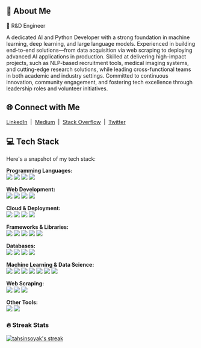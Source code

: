 <div align="left">

<h2>💫 About Me</h2>
<p>
  🔭 R&D Engineer

A dedicated AI and Python Developer with a strong foundation in machine learning, deep learning, and large language models. Experienced in building end-to-end solutions—from data acquisition via web scraping to deploying advanced AI applications in production. Skilled at delivering high-impact projects, such as NLP-based recruitment tools, medical imaging systems, and cutting-edge research solutions, while leading cross-functional teams in both academic and industry settings. Committed to continuous innovation, community engagement, and fostering tech excellence through leadership roles and volunteer initiatives.
</p>

<h2>🌐 Connect with Me</h2>
<p>
  <a href="https://linkedin.com/in/tahsin-soyak-669650231">LinkedIn</a> &nbsp;|&nbsp;
  <a href="https://medium.com/@tahsinsoyakk">Medium</a> &nbsp;|&nbsp;
  <a href="https://stackoverflow.com/users/16888689">Stack Overflow</a> &nbsp;|&nbsp;
  <a href="https://twitter.com/tahsinsoyakk">Twitter</a>
</p>

<h2>💻 Tech Stack</h2>
<p>Here's a snapshot of my tech stack:</p>

<p>
  <strong>Programming Languages:</strong><br>
  <img src="https://img.shields.io/badge/Python-3670A0?style=flat&logo=python&logoColor=ffdd54" />
  <img src="https://img.shields.io/badge/C-%2300599C.svg?style=flat&logo=c&logoColor=white" />
  <img src="https://img.shields.io/badge/C%23-%23239120.svg?style=flat&logo=c-sharp&logoColor=white" />
  <img src="https://img.shields.io/badge/C++-%2300599C.svg?style=flat&logo=c%2B%2B&logoColor=white" />
</p>

<p>
  <strong>Web Development:</strong><br>
  <img src="https://img.shields.io/badge/HTML5-%23E34F26.svg?style=flat&logo=html5&logoColor=white" />
  <img src="https://img.shields.io/badge/CSS3-%231572B6.svg?style=flat&logo=css3&logoColor=white" />
  <img src="https://img.shields.io/badge/JavaScript-%23323330.svg?style=flat&logo=javascript&logoColor=%23F7DF1E" />
  <img src="https://img.shields.io/badge/Bootstrap-%23563D7C.svg?style=flat&logo=bootstrap&logoColor=white" />
</p>

<p>
  <strong>Cloud & Deployment:</strong><br>
  <img src="https://img.shields.io/badge/netlify-%23000000.svg?style=flat&logo=netlify&logoColor=#00C7B7" />
  <img src="https://img.shields.io/badge/heroku-%23430098.svg?style=flat&logo=heroku&logoColor=white" />
  <img src="https://img.shields.io/badge/Google%20Cloud-%234285F4.svg?style=flat&logo=google-cloud&logoColor=white" />
  <img src="https://img.shields.io/badge/firebase-%23039BE5.svg?style=flat&logo=firebase" />
</p>

<p>
  <strong>Frameworks & Libraries:</strong><br>
  <img src="https://img.shields.io/badge/Django-092E20?style=flat&logo=django&logoColor=white" />
  <img src="https://img.shields.io/badge/.NET-5C2D91?style=flat&logo=.net&logoColor=white" />
  <img src="https://img.shields.io/badge/bootstrap-%23563D7C.svg?style=flat&logo=bootstrap&logoColor=white" />
  <img src="https://img.shields.io/badge/FastAPI-005571?style=flat&logo=fastapi" />
  <img src="https://img.shields.io/badge/flask-%23000.svg?style=flat&logo=flask&logoColor=white" />
</p>

<p>
  <strong>Databases:</strong><br>
  <img src="https://img.shields.io/badge/mysql-%2300f.svg?style=flat&logo=mysql&logoColor=white" />
  <img src="https://img.shields.io/badge/MongoDB-%234ea94b.svg?style=flat&logo=mongodb&logoColor=white" />
  <img src="https://img.shields.io/badge/Microsoft%20SQL%20Sever-CC2927?style=flat&logo=microsoft%20sql%20server&logoColor=white" />
  <img src="https://img.shields.io/badge/SQLite-%2307405e.svg?style=flat&logo=sqlite&logoColor=white" />
</p>

<p>
  <strong>Machine Learning & Data Science:</strong><br>
  <img src="https://img.shields.io/badge/NumPy-%23013243.svg?style=flat&logo=numpy&logoColor=white" />
  <img src="https://img.shields.io/badge/Pandas-%23150458.svg?style=flat&logo=pandas&logoColor=white" />
  <img src="https://img.shields.io/badge/Keras-%23D00000.svg?style=flat&logo=Keras&logoColor=white" />
  <img src="https://img.shields.io/badge/PyTorch-%23EE4C2C.svg?style=flat&logo=PyTorch&logoColor=white" />
  <img src="https://img.shields.io/badge/scikit--learn-%23F7931E.svg?style=flat&logo=scikit-learn&logoColor=white" />
  <img src="https://img.shields.io/badge/SciPy-%230C55A5.svg?style=flat&logo=scipy&logoColor=%white" />
  <img src="https://img.shields.io/badge/TensorFlow-%23FF6F00.svg?style=flat&logo=TensorFlow&logoColor=white" />
</p>

<p>
  <strong>Web Scraping:</strong><br>
  <img src="https://img.shields.io/badge/Beautiful%20Soup-%2300FF00.svg?style=flat" />
  <img src="https://img.shields.io/badge/Requests-%23000000.svg?style=flat" />
  <img src="https://img.shields.io/badge/Selenium-%23000000.svg?style=flat" />
</p>

<p>
  <strong>Other Tools:</strong><br>
  <img src="https://img.shields.io/badge/-RaspberryPi-C51A4A?style=flat&logo=Raspberry-Pi" />
  <img src="https://img.shields.io/badge/CMake-%23008FBA.svg?style=flat&logo=cmake&logoColor=white" />
</p>

<div>
  <h3>🔥 Streak Stats</h3>
  <p>
    <a href="">
      <img align="center" title="🔥 Get streak stats for your profile at git.io/streak-stats" alt="tahsinsoyak's streak" src="https://streak-stats.demolab.com/?user=tahsinsoyak&theme=monokai-metallian&hide_border=true"/>
    </a>
  </p>
</div>

</div>
